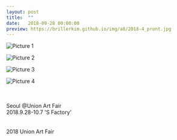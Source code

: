 ```yaml
---
layout: post
title:  ""
date:   2018-09-28 00:00:00
preview: https://brillerkim.github.io/img/a8/2018-4_pront.jpg
---
```


![Picture 1](https://brillerkim.github.io/img/a8/2018-4_2.jpg)

![Picture 2](https://brillerkim.github.io/img/a8/2018-4_1.jpg)

![Picture 3](https://brillerkim.github.io/img/a8/2018-4_5.jpg)

![Picture 4](https://brillerkim.github.io/img/a8/2018-4_6.jpg)

<br>
<br>
Seoul @Union Art Fair<br>
2018.9.28-10.7 'S Factory'<br>
<br>
<br>
2018 Union Art Fair
